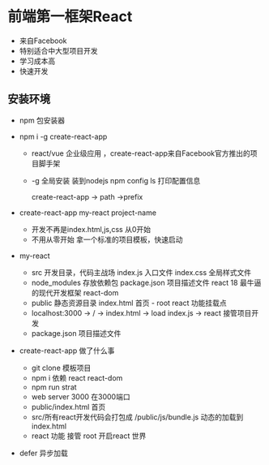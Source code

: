 # 前端第一框架React

- 来自Facebook
- 特别适合中大型项目开发
- 学习成本高
- 快速开发


## 安装环境
- npm 包安装器

- npm i -g create-react-app 
    - react/vue 企业级应用 ，create-react-app来自Facebook官方推出的项目脚手架
    - -g 全局安装 装到nodejs
        npm config ls 打印配置信息

        create-react-app -> path ->prefix

- create-react-app my-react  project-name
    - 开发不再是index.html,js,css 
        从0开始       
    -  不用从零开始 拿一个标准的项目模板，快速启动

- my-react
    - src 开发目录，代码主战场
        index.js 入口文件
        index.css 全局样式文件
    - node_modules 存放依赖包
        package.json 项目描述文件
        react 18 最牛逼的现代开发框架
        react-dom   
    - public 静态资源目录
        index.html 首页
            - root react 功能挂载点
    - localhost:3000 -> / -> index.html -> load index.js -> react 接管项目开发
    - package.json 项目描述文件

- create-react-app 做了什么事
    - git clone 模板项目
    - npm i 依赖 react react-dom
    - npm run strat
    - web server  3000 在3000端口
    - public/index.html 首页
    - src/所有react开发代码会打包成 /public/js/bundle.js 动态的加载到index.html
    - react 功能 接管 root 开启react 世界

- defer 异步加载 
